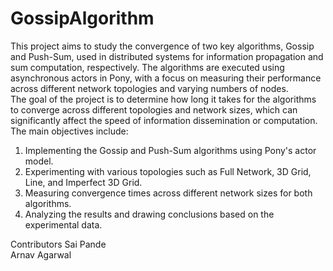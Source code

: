 # GossipAlgorithm
This project aims to study the convergence of two key algorithms, Gossip and Push-Sum, used in
distributed systems for information propagation and sum computation, respectively. The
algorithms are executed using asynchronous actors in Pony, with a focus on measuring their
performance across different network topologies and varying numbers of nodes.<br>
The goal of the project is to determine how long it takes for the algorithms to converge across
different topologies and network sizes, which can significantly affect the speed of information
dissemination or computation.<br>
The main objectives include:<br>
1. Implementing the Gossip and Push-Sum algorithms using Pony's actor model.<br>
2. Experimenting with various topologies such as Full Network, 3D Grid, Line, and Imperfect
3D Grid.<br>
3. Measuring convergence times across different network sizes for both algorithms.<br>
4. Analyzing the results and drawing conclusions based on the experimental data.<br>

Contributors 
Sai Pande<br>
Arnav Agarwal